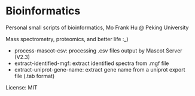 # Bioinformatics

Personal small scripts of bioinformatics, Mo Frank Hu @ Peking University

Mass spectrometry, proteomics, and better life :_)

- process-mascot-csv: processing .csv files output by Mascot Server (V2.3)
- extract-identified-mgf: extract identified spectra from .mgf file
- extract-uniprot-gene-name: extract gene name from a uniprot export file (.tab format)


License: MIT
